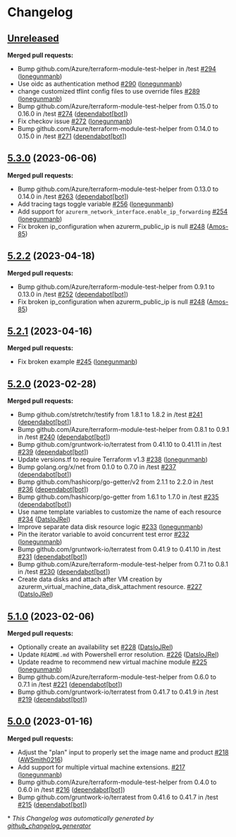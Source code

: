 # Changelog

## [Unreleased](https://github.com/Azure/terraform-azurerm-compute/tree/HEAD)

**Merged pull requests:**

- Bump github.com/Azure/terraform-module-test-helper in /test [\#294](https://github.com/Azure/terraform-azurerm-compute/pull/294) ([lonegunmanb](https://github.com/lonegunmanb))
- Use oidc as authentication method [\#290](https://github.com/Azure/terraform-azurerm-compute/pull/290) ([lonegunmanb](https://github.com/lonegunmanb))
- change customized tflint config files to use override files [\#289](https://github.com/Azure/terraform-azurerm-compute/pull/289) ([lonegunmanb](https://github.com/lonegunmanb))
- Bump github.com/Azure/terraform-module-test-helper from 0.15.0 to 0.16.0 in /test [\#274](https://github.com/Azure/terraform-azurerm-compute/pull/274) ([dependabot[bot]](https://github.com/apps/dependabot))
- Fix checkov issue [\#272](https://github.com/Azure/terraform-azurerm-compute/pull/272) ([lonegunmanb](https://github.com/lonegunmanb))
- Bump github.com/Azure/terraform-module-test-helper from 0.14.0 to 0.15.0 in /test [\#271](https://github.com/Azure/terraform-azurerm-compute/pull/271) ([dependabot[bot]](https://github.com/apps/dependabot))

## [5.3.0](https://github.com/Azure/terraform-azurerm-compute/tree/5.3.0) (2023-06-06)

**Merged pull requests:**

- Bump github.com/Azure/terraform-module-test-helper from 0.13.0 to 0.14.0 in /test [\#263](https://github.com/Azure/terraform-azurerm-compute/pull/263) ([dependabot[bot]](https://github.com/apps/dependabot))
- Add tracing tags toggle variable [\#256](https://github.com/Azure/terraform-azurerm-compute/pull/256) ([lonegunmanb](https://github.com/lonegunmanb))
- Add support for `azurerm_network_interface.enable_ip_forwarding` [\#254](https://github.com/Azure/terraform-azurerm-compute/pull/254) ([lonegunmanb](https://github.com/lonegunmanb))
- Fix broken ip\_configuration when azurerm\_public\_ip is null [\#248](https://github.com/Azure/terraform-azurerm-compute/pull/248) ([Amos-85](https://github.com/Amos-85))

## [5.2.2](https://github.com/Azure/terraform-azurerm-compute/tree/5.2.2) (2023-04-18)

**Merged pull requests:**

- Bump github.com/Azure/terraform-module-test-helper from 0.9.1 to 0.13.0 in /test [\#252](https://github.com/Azure/terraform-azurerm-compute/pull/252) ([dependabot[bot]](https://github.com/apps/dependabot))
- Fix broken ip\_configuration when azurerm\_public\_ip is null [\#248](https://github.com/Azure/terraform-azurerm-compute/pull/248) ([Amos-85](https://github.com/Amos-85))

## [5.2.1](https://github.com/Azure/terraform-azurerm-compute/tree/5.2.1) (2023-04-16)

**Merged pull requests:**

- Fix broken example [\#245](https://github.com/Azure/terraform-azurerm-compute/pull/245) ([lonegunmanb](https://github.com/lonegunmanb))

## [5.2.0](https://github.com/Azure/terraform-azurerm-compute/tree/5.2.0) (2023-02-28)

**Merged pull requests:**

- Bump github.com/stretchr/testify from 1.8.1 to 1.8.2 in /test [\#241](https://github.com/Azure/terraform-azurerm-compute/pull/241) ([dependabot[bot]](https://github.com/apps/dependabot))
- Bump github.com/Azure/terraform-module-test-helper from 0.8.1 to 0.9.1 in /test [\#240](https://github.com/Azure/terraform-azurerm-compute/pull/240) ([dependabot[bot]](https://github.com/apps/dependabot))
- Bump github.com/gruntwork-io/terratest from 0.41.10 to 0.41.11 in /test [\#239](https://github.com/Azure/terraform-azurerm-compute/pull/239) ([dependabot[bot]](https://github.com/apps/dependabot))
- Update versions.tf to require Terraform v1.3 [\#238](https://github.com/Azure/terraform-azurerm-compute/pull/238) ([lonegunmanb](https://github.com/lonegunmanb))
- Bump golang.org/x/net from 0.1.0 to 0.7.0 in /test [\#237](https://github.com/Azure/terraform-azurerm-compute/pull/237) ([dependabot[bot]](https://github.com/apps/dependabot))
- Bump github.com/hashicorp/go-getter/v2 from 2.1.1 to 2.2.0 in /test [\#236](https://github.com/Azure/terraform-azurerm-compute/pull/236) ([dependabot[bot]](https://github.com/apps/dependabot))
- Bump github.com/hashicorp/go-getter from 1.6.1 to 1.7.0 in /test [\#235](https://github.com/Azure/terraform-azurerm-compute/pull/235) ([dependabot[bot]](https://github.com/apps/dependabot))
- Use name template variables to customize the name of each resource [\#234](https://github.com/Azure/terraform-azurerm-compute/pull/234) ([DatsloJRel](https://github.com/DatsloJRel))
- Improve separate data disk resource logic [\#233](https://github.com/Azure/terraform-azurerm-compute/pull/233) ([lonegunmanb](https://github.com/lonegunmanb))
- Pin the iterator variable to avoid concurrent test error [\#232](https://github.com/Azure/terraform-azurerm-compute/pull/232) ([lonegunmanb](https://github.com/lonegunmanb))
- Bump github.com/gruntwork-io/terratest from 0.41.9 to 0.41.10 in /test [\#231](https://github.com/Azure/terraform-azurerm-compute/pull/231) ([dependabot[bot]](https://github.com/apps/dependabot))
- Bump github.com/Azure/terraform-module-test-helper from 0.7.1 to 0.8.1 in /test [\#230](https://github.com/Azure/terraform-azurerm-compute/pull/230) ([dependabot[bot]](https://github.com/apps/dependabot))
- Create data disks and attach after VM creation by azurerm\_virtual\_machine\_data\_disk\_attachment resource. [\#227](https://github.com/Azure/terraform-azurerm-compute/pull/227) ([DatsloJRel](https://github.com/DatsloJRel))

## [5.1.0](https://github.com/Azure/terraform-azurerm-compute/tree/5.1.0) (2023-02-06)

**Merged pull requests:**

- Optionally create an availability set [\#228](https://github.com/Azure/terraform-azurerm-compute/pull/228) ([DatsloJRel](https://github.com/DatsloJRel))
- Update `README.md` with Powershell error resolution. [\#226](https://github.com/Azure/terraform-azurerm-compute/pull/226) ([DatsloJRel](https://github.com/DatsloJRel))
- Update readme to recommend new virtual machine module [\#225](https://github.com/Azure/terraform-azurerm-compute/pull/225) ([lonegunmanb](https://github.com/lonegunmanb))
- Bump github.com/Azure/terraform-module-test-helper from 0.6.0 to 0.7.1 in /test [\#221](https://github.com/Azure/terraform-azurerm-compute/pull/221) ([dependabot[bot]](https://github.com/apps/dependabot))
- Bump github.com/gruntwork-io/terratest from 0.41.7 to 0.41.9 in /test [\#219](https://github.com/Azure/terraform-azurerm-compute/pull/219) ([dependabot[bot]](https://github.com/apps/dependabot))

## [5.0.0](https://github.com/Azure/terraform-azurerm-compute/tree/5.0.0) (2023-01-16)

**Merged pull requests:**

- Adjust the "plan" input to properly set the image name and product [\#218](https://github.com/Azure/terraform-azurerm-compute/pull/218) ([AWSmith0216](https://github.com/AWSmith0216))
- Add support for multiple virtual machine extensions. [\#217](https://github.com/Azure/terraform-azurerm-compute/pull/217) ([lonegunmanb](https://github.com/lonegunmanb))
- Bump github.com/Azure/terraform-module-test-helper from 0.4.0 to 0.6.0 in /test [\#216](https://github.com/Azure/terraform-azurerm-compute/pull/216) ([dependabot[bot]](https://github.com/apps/dependabot))
- Bump github.com/gruntwork-io/terratest from 0.41.6 to 0.41.7 in /test [\#215](https://github.com/Azure/terraform-azurerm-compute/pull/215) ([dependabot[bot]](https://github.com/apps/dependabot))



\* *This Changelog was automatically generated by [github_changelog_generator](https://github.com/github-changelog-generator/github-changelog-generator)*
